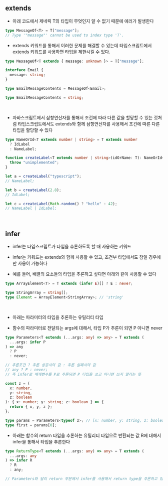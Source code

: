 ## extends

- 아래 코드에서 제네릭 T의 타입이 무엇인지 알 수 없기 때문에 에러가 발생한다

```ts
type MessageOf<T> = T["message"];
// Type '"message"' cannot be used to index type 'T'.
```

- extends 키워드를 통해서 이러한 문제를 해결할 수 있는데 타입스크립트에서 extends 키워드를 사용하면 타입을 제한시킬 수 있다.

```ts
type MessageOf<T extends { message: unknown }> = T["message"];

interface Email {
  message: string;
}

type EmailMessageContents = MessageOf<Email>;

type EmailMessageContents = string;
```

<br/>

- 자바스크립트에서 삼항연산자를 통해서 조건에 따라 다른 값을 할당할 수 있는 것처럼 타입스크립트에서도 extends와 함께 삼항연산자를 사용해서 조건에 따른 다른 타입을 할당할 수 있다

```ts
type NameOrId<T extends number | string> = T extends number
  ? IdLabel
  : NameLabel;

function createLabel<T extends number | string>(idOrName: T): NameOrId<T> {
  throw "unimplemented";
}

let a = createLabel("typescript");
// NameLabel;

let b = createLabel(2.8);
// IdLabel;

let c = createLabel(Math.random() ? "hello" : 42);
// NameLabel | IdLabel;
```

<br/>

## infer

- infer는 타입스크립트가 타입을 추론하도록 할 때 사용하는 키워드

- infer는 키워드는 extends와 함께 사용할 수 있고, 조건부 타입에서도 참일 경우에만 사용이 가능하다

- 예를 들어, 배열의 요소들의 타입을 추론하고 싶다면 아래와 같이 사용할 수 있다

```ts
type ArrayElement<T> = T extends (infer E)[] ? E : never;

type StringArray = string[];
type Element = ArrayElement<StringArray>; // 'string'
```

<br/>

- 아래는 파라미터의 타입을 추론하는 유틸리티 타입

- 함수의 파라미터로 전달되는 args에 대해서, 타입 P가 추론이 되면 P 아니면 never

```ts
type Parameters<T extends (...args: any) => any> = T extends (
  ...args: infer P
) => any
  ? P
  : never;

// 추론조건 ? 추론 성공시의 값 : 추론 실패시의 값
// any ? P : never;
// 즉 infer로 매개변수를 P로 추론되면 P 타입을 쓰고 아니면 쓰지 말라는 뜻

const z = (
  x: number,
  y: string,
  z: boolean
): { x: number; y: string; z: boolean } => {
  return { x, y, z };
};

type params = Parameters<typeof z>; // [x: number, y: string, z: boolean]
type first = params[0];
```

- 아래는 함수의 return 타입을 추론하는 유틸리티 타입으로 반환되는 값 R에 대해서 infer을 통해서 타입을 추론한다

```ts
type ReturnType<T extends (...args: any) => any> = T extends (
  ...args: any
) => infer R
  ? R
  : any;

// Parameters와 달리 return 부분에서 infer를 사용해서 return type을 추론하고 있다.
```
